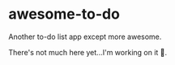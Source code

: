 # awesome-to-do
Another to-do list app except more awesome.

There's not much here yet...I'm working on it 🙂.
